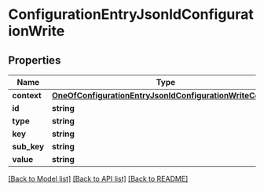 # ConfigurationEntryJsonldConfigurationWrite

## Properties
Name | Type | Description | Notes
------------ | ------------- | ------------- | -------------
**context** | [**OneOfConfigurationEntryJsonldConfigurationWriteContext**](OneOfConfigurationEntryJsonldConfigurationWriteContext.md) |  | [optional] 
**id** | **string** |  | [optional] 
**type** | **string** |  | [optional] 
**key** | **string** |  | 
**sub_key** | **string** |  | [optional] 
**value** | **string** |  | [optional] 

[[Back to Model list]](../../README.md#documentation-for-models) [[Back to API list]](../../README.md#documentation-for-api-endpoints) [[Back to README]](../../README.md)

